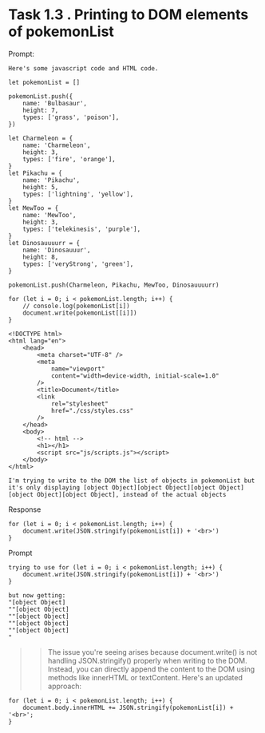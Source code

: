 # Task 1.3 .  Printing to DOM elements of pokemonList

Prompt:

```
Here's some javascript code and HTML code.

let pokemonList = []

pokemonList.push({
	name: 'Bulbasaur',
	height: 7,
	types: ['grass', 'poison'],
})

let Charmeleon = {
	name: 'Charmeleon',
	height: 3,
	types: ['fire', 'orange'],
}
let Pikachu = {
	name: 'Pikachu',
	height: 5,
	types: ['lightning', 'yellow'],
}
let MewToo = {
	name: 'MewToo',
	height: 3,
	types: ['telekinesis', 'purple'],
}
let Dinosauuuurr = {
	name: 'Dinosauuur',
	height: 8,
	types: ['veryStrong', 'green'],
}

pokemonList.push(Charmeleon, Pikachu, MewToo, Dinosauuuurr)

for (let i = 0; i < pokemonList.length; i++) {
	// console.log(pokemonList[i])
	document.write(pokemonList[[i]])
}

<!DOCTYPE html>
<html lang="en">
	<head>
		<meta charset="UTF-8" />
		<meta
			name="viewport"
			content="width=device-width, initial-scale=1.0"
		/>
		<title>Document</title>
		<link
			rel="stylesheet"
			href="./css/styles.css"
		/>
	</head>
	<body>
		<!-- html -->
		<h1></h1>
		<script src="js/scripts.js"></script>
	</body>
</html>

I'm trying to write to the DOM the list of objects in pokemonList but it's only displaying [object Object][object Object][object Object][object Object][object Object], instead of the actual objects

```

Response
```
for (let i = 0; i < pokemonList.length; i++) {
	document.write(JSON.stringify(pokemonList[i]) + '<br>')
}
```

Prompt

```
trying to use for (let i = 0; i < pokemonList.length; i++) {
	document.write(JSON.stringify(pokemonList[i]) + '<br>')
}

but now getting:
"[object Object]
""[object Object]
""[object Object]
""[object Object]
""[object Object]
"
```

>>The issue you're seeing arises because document.write() is not handling JSON.stringify() properly when writing to the DOM. Instead, you can directly append the content to the DOM using methods like innerHTML or textContent. Here's an updated approach:

```
for (let i = 0; i < pokemonList.length; i++) {
    document.body.innerHTML += JSON.stringify(pokemonList[i]) + '<br>';
}
```